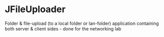 JFileUploader
=============

Folder &amp; file-upload (to a local folder or lan-folder) application containing both server &amp; client sides - done for the networking lab
